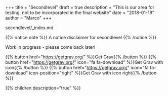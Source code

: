+++
title = "Secondlevel"
draft = true
description = "This is our area for testing, not to be incorporated in the final website"
date = "2018-01-19"
author = "Marco"
+++

secondlevel/_index.md

{{% notice note %}}
A notice disclaimer for secondlevel
{{% /notice %}}

Work in progress - please come back later!

{{% button href="https://getgrav.org/" %}}Get Grav{{% /button %}}
{{% button href="https://getgrav.org/" icon="fa fa-download" %}}Get Grav with icon{{% /button %}}
{{% button href="https://getgrav.org/" icon="fa fa-download" icon-position="right" %}}Get Grav with icon right{{% /button %}}

{{% children description="true"   %}}
